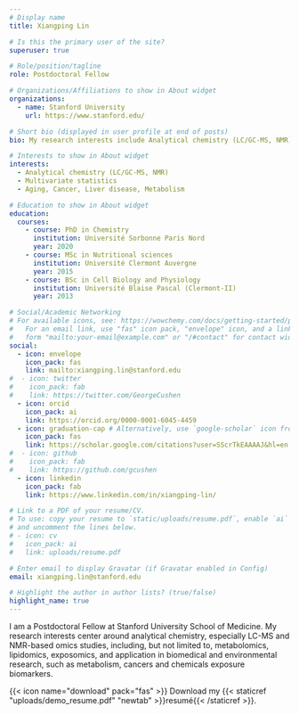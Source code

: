 ```yaml
---
# Display name
title: Xiangping Lin

# Is this the primary user of the site?
superuser: true

# Role/position/tagline
role: Postdoctoral Fellow

# Organizations/Affiliations to show in About widget
organizations:
  - name: Stanford University
    url: https://www.stanford.edu/

# Short bio (displayed in user profile at end of posts)
bio: My research interests include Analytical chemistry (LC/GC-MS, NMR), Metabolomics, Exposomics, and Multivariate statistics.

# Interests to show in About widget
interests:
  - Analytical chemistry (LC/GC-MS, NMR)
  - Multivariate statistics
  - Aging, Cancer, Liver disease, Metabolism

# Education to show in About widget
education:
  courses:
    - course: PhD in Chemistry
      institution: Université Sorbonne Paris Nord
      year: 2020
    - course: MSc in Nutritional sciences
      institution: Université Clermont Auvergne
      year: 2015
    - course: BSc in Cell Biology and Physiology
      institution: Université Blaise Pascal (Clermont-II)
      year: 2013

# Social/Academic Networking
# For available icons, see: https://wowchemy.com/docs/getting-started/page-builder/#icons
#   For an email link, use "fas" icon pack, "envelope" icon, and a link in the
#   form "mailto:your-email@example.com" or "/#contact" for contact widget.
social:
  - icon: envelope
    icon_pack: fas
    link: mailto:xiangping.lin@stanford.edu
#  - icon: twitter
#    icon_pack: fab
#    link: https://twitter.com/GeorgeCushen
  - icon: orcid
    icon_pack: ai
    link: https://orcid.org/0000-0001-6045-4459
  - icon: graduation-cap # Alternatively, use `google-scholar` icon from `ai` icon pack
    icon_pack: fas
    link: https://scholar.google.com/citations?user=SScrTkEAAAAJ&hl=en
#  - icon: github
#    icon_pack: fab
#    link: https://github.com/gcushen
  - icon: linkedin
    icon_pack: fab
    link: https://www.linkedin.com/in/xiangping-lin/

# Link to a PDF of your resume/CV.
# To use: copy your resume to `static/uploads/resume.pdf`, enable `ai` icons in `params.toml`,
# and uncomment the lines below.
# - icon: cv
#   icon_pack: ai
#   link: uploads/resume.pdf

# Enter email to display Gravatar (if Gravatar enabled in Config)
email: xiangping.lin@stanford.edu

# Highlight the author in author lists? (true/false)
highlight_name: true
---
```


I am a Postdoctoral Fellow at Stanford University School of Medicine. My research interests center around analytical chemistry, especially LC-MS and NMR-based omics studies, including, but not limited to, metabolomics, lipidomics, exposomics, and application in biomedical and environmental research, such as metabolism, cancers and chemicals exposure biomarkers.

{{< icon name="download" pack="fas" >}} Download my {{< staticref "uploads/demo_resume.pdf" "newtab" >}}resumé{{< /staticref >}}.
